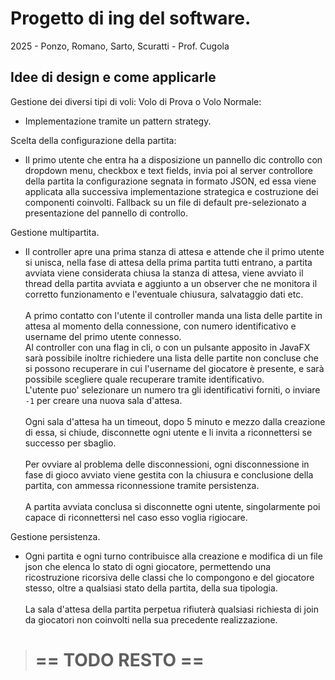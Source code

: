 # Progetto di ing del software.

2025 - Ponzo, Romano, Sarto, Scuratti - Prof. Cugola

## Idee di design e come applicarle

Gestione dei diversi tipi di voli: Volo di Prova o Volo Normale:

- Implementazione tramite un pattern strategy.

Scelta della configurazione della partita:

- Il primo utente che entra ha a disposizione un pannello dic controllo con dropdown menu, checkbox e text fields, invia poi al server controllore della partita la configurazione segnata in formato JSON, ed essa viene applicata alla successiva implementazione strategica e costruzione dei componenti coinvolti. Fallback su un file di default pre-selezionato a presentazione del pannello di controllo.

Gestione multipartita.

- Il controller apre una prima stanza di attesa e attende che il primo utente si unisca, nella fase di attesa della prima partita tutti entrano, a partita avviata viene considerata chiusa la stanza di attesa, viene avviato il thread della partita avviata e aggiunto a un observer che ne monitora il corretto funzionamento e l'eventuale chiusura, salvataggio dati etc.\
\
A primo contatto con l'utente il controller manda una lista delle partite in attesa al momento della connessione, con numero identificativo e username del primo utente connesso.\
Al controller con una flag in cli, o con un pulsante apposito in JavaFX sarà possibile inoltre richiedere una lista delle partite non concluse che si possono recuperare in cui l'username del giocatore è presente, e sarà possibile scegliere quale recuperare tramite identificativo.\
L'utente puo' selezionare un numero tra gli identificativi forniti, o inviare `-1` per creare una nuova sala d'attesa.\
\
Ogni sala d'attesa ha un timeout, dopo 5 minuto e mezzo dalla creazione di essa, si chiude, disconnette ogni utente e li invita a riconnettersi se successo per sbaglio.\
\
Per ovviare al problema delle disconnessioni, ogni disconnessione in fase di gioco avviato viene gestita con la chiusura e conclusione della partita, con ammessa riconnessione tramite persistenza.\
\
A partita avviata conclusa si disconnette ogni utente, singolarmente poi capace di riconnettersi nel caso esso voglia rigiocare.

Gestione persistenza.

- Ogni partita e ogni turno contribuisce alla creazione e modifica di un file json che elenca lo stato di ogni giocatore, permettendo una ricostruzione ricorsiva delle classi che lo compongono e del giocatore stesso, oltre a qualsiasi stato della partita, della sua tipologia. \
\
La sala d'attesa della partita perpetua rifiuterà qualsiasi richiesta di join da giocatori non coinvolti nella sua precedente realizzazione.

>== TODO RESTO ==
>==================